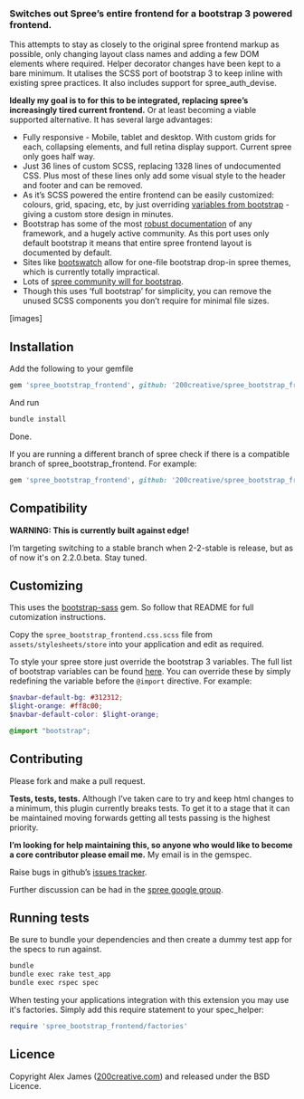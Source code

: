 ### Switches out Spree’s entire frontend for a bootstrap 3 powered frontend.

This attempts to stay as closely to the original spree frontend markup as possible, only changing layout class names and adding a few DOM elements where required. Helper decorator changes have been kept to a bare minimum. It utalises the SCSS port of bootstrap 3 to keep inline with existing spree practices. It also includes support for spree_auth_devise.

**Ideally my goal is to for this to be integrated, replacing spree’s increasingly tired current frontend.** Or at least becoming a viable supported alternative. It has several large advantages:

- Fully responsive - Mobile, tablet and desktop. With custom grids for each, collapsing elements, and full retina display support. Current spree only goes half way. 
- Just 36 lines of custom SCSS, replacing 1328 lines of undocumented CSS. Plus most of these lines only add some visual style to the header and footer and can be removed. 
- As it’s SCSS powered the entire frontend can be easily customized: colours, grid, spacing, etc, by just overriding [variables from bootstrap]() - giving a custom store design in minutes. 
- Bootstrap has some of the most [robust documentation](http://getbootstrap.com/css) of any framework, and a hugely active community. As this port uses only default bootstrap it means that entire spree frontend layout is documented by default. 
- Sites like [bootswatch](http://bootswatch.com) allow for one-file bootstrap drop-in spree themes, which is currently totally impractical. 
- Lots of [spree community will for bootstrap](https://groups.google.com/forum/#!searchin/spree-user/bootstrap/spree-user/B17492QdnGA/AF9vEzRzf4cJ). 
- Though this uses ‘full bootstrap’ for simplicity, you can remove the unused SCSS components you don’t require for minimal file sizes. 

[images]

Installation
-------

Add the following to your gemfile

```ruby
gem 'spree_bootstrap_frontend', github: '200creative/spree_bootstrap_frontend'
```

And run

```bash
bundle install
```

Done.

If you are running a different branch of spree check if there is a compatible branch of spree_bootstrap_frontend. For example:

```ruby
gem 'spree_bootstrap_frontend', github: '200creative/spree_bootstrap_frontend', branch: '2-2-stable'
```

Compatibility
-------

**WARNING: This is currently built against edge!**

I’m targeting switching to a stable branch when 2-2-stable is release, but as of now it's on 2.2.0.beta. Stay tuned.

Customizing
-------

This uses the [bootstrap-sass](https://github.com/thomas-mcdonald/bootstrap-sass) gem. So follow that README for full cutomization instructions.

Copy the `spree_bootstrap_frontend.css.scss` file from `assets/stylesheets/store` into your application and edit as required.

To style your spree store just override the bootstrap 3 variables. The full list of bootstrap variables can be found [here](http://getbootstrap.com/customize/#less-variables). You can override these by simply redefining the variable before the `@import` directive.
For example:

```scss
$navbar-default-bg: #312312;
$light-orange: #ff8c00;
$navbar-default-color: $light-orange;

@import "bootstrap";
```

Contributing
-------

Please fork and make a pull request.

**Tests, tests, tests.** Although I’ve taken care to try and keep html changes to a minimum, this plugin currently breaks tests.
To get it to a stage that it can be maintained moving forwards getting all tests passing is the highest priority.

**I’m looking for help maintaining this, so anyone who would like to become a core contributor please email me.** My email is in the gemspec.

Raise bugs in github’s [issues tracker](https://github.com/200Creative/spree_bootstrap_frontend/issues).

Further discussion can be had in the [spree google group](https://groups.google.com/forum/#!forum/spree-user).


Running tests
-------

Be sure to bundle your dependencies and then create a dummy test app for the specs to run against.

```bash
bundle
bundle exec rake test_app
bundle exec rspec spec
```

When testing your applications integration with this extension you may use it's factories.
Simply add this require statement to your spec_helper:

```ruby
require 'spree_bootstrap_frontend/factories'
```

Licence
-------

Copyright Alex James ([200creative.com](http://200creative.com)) and released under the BSD Licence.

